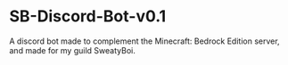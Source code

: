 # SB-Discord-Bot-v0.1
A discord bot made to complement the Minecraft: Bedrock Edition server, and made for my guild SweatyBoi.
